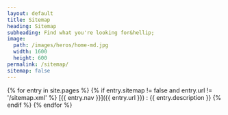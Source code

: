 ```yaml
---
layout: default
title: Sitemap
heading: Sitemap
subheading: Find what you're looking for&hellip;
image: 
  path: /images/heros/home-md.jpg
  width: 1600
  height: 600
permalink: /sitemap/
sitemap: false
---
```

{% for entry in site.pages %}
  {% if entry.sitemap != false and entry.url != '/sitemap.xml' %}
[{{ entry.nav }}]({{ entry.url }})
: {{ entry.description }}
  {% endif %}
{% endfor %}